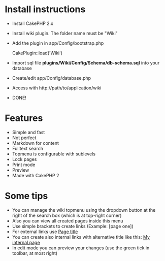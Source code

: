 # Install instructions

* Install CakePHP 2.x
* Install wiki plugin. The folder name must be "Wiki"
* Add the plugin in app/Config/bootstrap.php

    CakePlugin::load('Wiki')

* Import sql file **plugins/Wiki/Config/Schema/db-schema.sql** into your database
* Create/edit app/Config/database.php
* Access with http://path/to/application/wiki
* DONE!

# Features

* Simple and fast
* Not perfect
* Markdown for content
* Fulltext search
* Topmenu is configurable with sublevels
* Lock pages
* Print mode
* Preview
* Made with CakePHP 2

# Some tips

* You can manage the wiki topmenu using the dropdown button at the right of the search box (which is at top-right corner)
* Also you can view all created pages inside this menu
* Use simple brackets to create links (Example: [page one])
* For external links use [Page title](http://externalsite.org)
* You can create also internal links with alternative title like this: [My internal page](my_page_alias)
* In edit mode you can preview your changes (use the green tick in toolbar, at most right)
